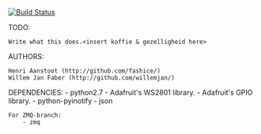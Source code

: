 [![Build Status](https://travis-ci.org/WillemJan/bollocks.svg?branch=master)](https://travis-ci.org/WillemJan/bollocks)

TODO:

    Write what this does.<insert koffie & gezelligheid here>

AUTHORS:
    
    Henri Aanstoot (http://github.com/fashice/)
    Willem Jan Faber (http://github.com/willemjan/)

DEPENDENCIES:
    - python2.7
    - Adafruit's WS2801 library.
    - Adafruit's GPIO library.
    - python-pyinotify
    - json

    For ZMQ-branch:
        - zmq
